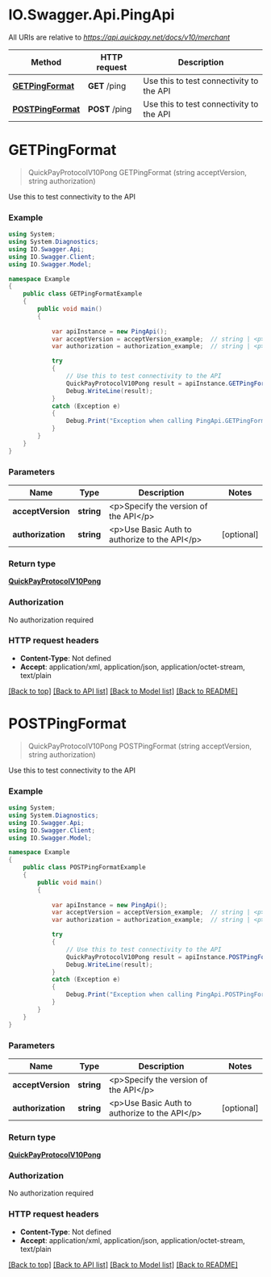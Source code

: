# IO.Swagger.Api.PingApi

All URIs are relative to *https://api.quickpay.net/docs/v10/merchant*

Method | HTTP request | Description
------------- | ------------- | -------------
[**GETPingFormat**](PingApi.md#getpingformat) | **GET** /ping | Use this to test connectivity to the API
[**POSTPingFormat**](PingApi.md#postpingformat) | **POST** /ping | Use this to test connectivity to the API


<a name="getpingformat"></a>
# **GETPingFormat**
> QuickPayProtocolV10Pong GETPingFormat (string acceptVersion, string authorization)

Use this to test connectivity to the API

 

### Example
```csharp
using System;
using System.Diagnostics;
using IO.Swagger.Api;
using IO.Swagger.Client;
using IO.Swagger.Model;

namespace Example
{
    public class GETPingFormatExample
    {
        public void main()
        {
            
            var apiInstance = new PingApi();
            var acceptVersion = acceptVersion_example;  // string | <p>Specify the version of the API</p> 
            var authorization = authorization_example;  // string | <p>Use Basic Auth to authorize to the API</p>  (optional) 

            try
            {
                // Use this to test connectivity to the API
                QuickPayProtocolV10Pong result = apiInstance.GETPingFormat(acceptVersion, authorization);
                Debug.WriteLine(result);
            }
            catch (Exception e)
            {
                Debug.Print("Exception when calling PingApi.GETPingFormat: " + e.Message );
            }
        }
    }
}
```

### Parameters

Name | Type | Description  | Notes
------------- | ------------- | ------------- | -------------
 **acceptVersion** | **string**| &lt;p&gt;Specify the version of the API&lt;/p&gt;  | 
 **authorization** | **string**| &lt;p&gt;Use Basic Auth to authorize to the API&lt;/p&gt;  | [optional] 

### Return type

[**QuickPayProtocolV10Pong**](QuickPayProtocolV10Pong.md)

### Authorization

No authorization required

### HTTP request headers

 - **Content-Type**: Not defined
 - **Accept**: application/xml, application/json, application/octet-stream, text/plain

[[Back to top]](#) [[Back to API list]](../README.md#documentation-for-api-endpoints) [[Back to Model list]](../README.md#documentation-for-models) [[Back to README]](../README.md)

<a name="postpingformat"></a>
# **POSTPingFormat**
> QuickPayProtocolV10Pong POSTPingFormat (string acceptVersion, string authorization)

Use this to test connectivity to the API

 

### Example
```csharp
using System;
using System.Diagnostics;
using IO.Swagger.Api;
using IO.Swagger.Client;
using IO.Swagger.Model;

namespace Example
{
    public class POSTPingFormatExample
    {
        public void main()
        {
            
            var apiInstance = new PingApi();
            var acceptVersion = acceptVersion_example;  // string | <p>Specify the version of the API</p> 
            var authorization = authorization_example;  // string | <p>Use Basic Auth to authorize to the API</p>  (optional) 

            try
            {
                // Use this to test connectivity to the API
                QuickPayProtocolV10Pong result = apiInstance.POSTPingFormat(acceptVersion, authorization);
                Debug.WriteLine(result);
            }
            catch (Exception e)
            {
                Debug.Print("Exception when calling PingApi.POSTPingFormat: " + e.Message );
            }
        }
    }
}
```

### Parameters

Name | Type | Description  | Notes
------------- | ------------- | ------------- | -------------
 **acceptVersion** | **string**| &lt;p&gt;Specify the version of the API&lt;/p&gt;  | 
 **authorization** | **string**| &lt;p&gt;Use Basic Auth to authorize to the API&lt;/p&gt;  | [optional] 

### Return type

[**QuickPayProtocolV10Pong**](QuickPayProtocolV10Pong.md)

### Authorization

No authorization required

### HTTP request headers

 - **Content-Type**: Not defined
 - **Accept**: application/xml, application/json, application/octet-stream, text/plain

[[Back to top]](#) [[Back to API list]](../README.md#documentation-for-api-endpoints) [[Back to Model list]](../README.md#documentation-for-models) [[Back to README]](../README.md)

